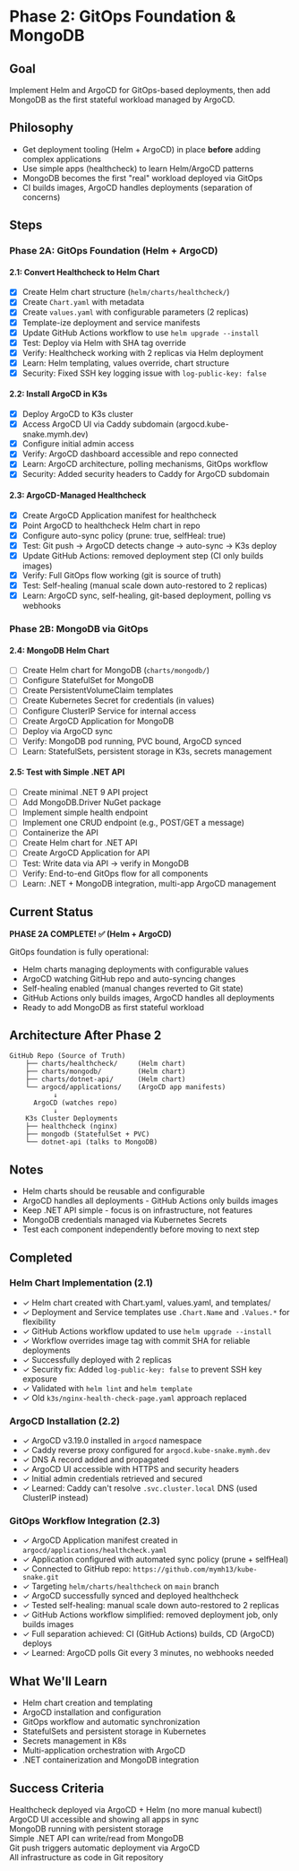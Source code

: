 # Phase 2: GitOps Foundation & MongoDB

## Goal
Implement Helm and ArgoCD for GitOps-based deployments, then add MongoDB as the first stateful workload managed by ArgoCD.

## Philosophy
- Get deployment tooling (Helm + ArgoCD) in place **before** adding complex applications
- Use simple apps (healthcheck) to learn Helm/ArgoCD patterns
- MongoDB becomes the first "real" workload deployed via GitOps
- CI builds images, ArgoCD handles deployments (separation of concerns)

## Steps

### Phase 2A: GitOps Foundation (Helm + ArgoCD)

#### 2.1: Convert Healthcheck to Helm Chart
- [x] Create Helm chart structure (`helm/charts/healthcheck/`)
- [x] Create `Chart.yaml` with metadata
- [x] Create `values.yaml` with configurable parameters (2 replicas)
- [x] Template-ize deployment and service manifests
- [x] Update GitHub Actions workflow to use `helm upgrade --install`
- [x] Test: Deploy via Helm with SHA tag override
- [x] Verify: Healthcheck working with 2 replicas via Helm deployment
- [x] Learn: Helm templating, values override, chart structure
- [x] Security: Fixed SSH key logging issue with `log-public-key: false`

#### 2.2: Install ArgoCD in K3s
- [x] Deploy ArgoCD to K3s cluster
- [x] Access ArgoCD UI via Caddy subdomain (argocd.kube-snake.mymh.dev)
- [x] Configure initial admin access
- [x] Verify: ArgoCD dashboard accessible and repo connected
- [x] Learn: ArgoCD architecture, polling mechanisms, GitOps workflow
- [x] Security: Added security headers to Caddy for ArgoCD subdomain

#### 2.3: ArgoCD-Managed Healthcheck
- [x] Create ArgoCD Application manifest for healthcheck
- [x] Point ArgoCD to healthcheck Helm chart in repo
- [x] Configure auto-sync policy (prune: true, selfHeal: true)
- [x] Test: Git push → ArgoCD detects change → auto-sync → K3s deploy
- [x] Update GitHub Actions: removed deployment step (CI only builds images)
- [x] Verify: Full GitOps flow working (git is source of truth)
- [x] Test: Self-healing (manual scale down auto-restored to 2 replicas)
- [x] Learn: ArgoCD sync, self-healing, git-based deployment, polling vs webhooks

### Phase 2B: MongoDB via GitOps

#### 2.4: MongoDB Helm Chart
- [ ] Create Helm chart for MongoDB (`charts/mongodb/`)
- [ ] Configure StatefulSet for MongoDB
- [ ] Create PersistentVolumeClaim templates
- [ ] Create Kubernetes Secret for credentials (in values)
- [ ] Configure ClusterIP Service for internal access
- [ ] Create ArgoCD Application for MongoDB
- [ ] Deploy via ArgoCD sync
- [ ] Verify: MongoDB pod running, PVC bound, ArgoCD synced
- [ ] Learn: StatefulSets, persistent storage in K3s, secrets management

#### 2.5: Test with Simple .NET API
- [ ] Create minimal .NET 9 API project
- [ ] Add MongoDB.Driver NuGet package
- [ ] Implement simple health endpoint
- [ ] Implement one CRUD endpoint (e.g., POST/GET a message)
- [ ] Containerize the API
- [ ] Create Helm chart for .NET API
- [ ] Create ArgoCD Application for API
- [ ] Test: Write data via API → verify in MongoDB
- [ ] Verify: End-to-end GitOps flow for all components
- [ ] Learn: .NET + MongoDB integration, multi-app ArgoCD management

## Current Status
**PHASE 2A COMPLETE! ✅ (Helm + ArgoCD)**

GitOps foundation is fully operational:
- Helm charts managing deployments with configurable values
- ArgoCD watching GitHub repo and auto-syncing changes
- Self-healing enabled (manual changes reverted to Git state)
- GitHub Actions only builds images, ArgoCD handles all deployments
- Ready to add MongoDB as first stateful workload

## Architecture After Phase 2

```
GitHub Repo (Source of Truth)
    ├── charts/healthcheck/     (Helm chart)
    ├── charts/mongodb/         (Helm chart)  
    ├── charts/dotnet-api/      (Helm chart)
    └── argocd/applications/    (ArgoCD app manifests)
           ↓
      ArgoCD (watches repo)
           ↓
    K3s Cluster Deployments
    ├── healthcheck (nginx)
    ├── mongodb (StatefulSet + PVC)
    └── dotnet-api (talks to MongoDB)
```

## Notes
- Helm charts should be reusable and configurable
- ArgoCD handles all deployments - GitHub Actions only builds images
- Keep .NET API simple - focus is on infrastructure, not features
- MongoDB credentials managed via Kubernetes Secrets
- Test each component independently before moving to next step

## Completed
### Helm Chart Implementation (2.1)
- ✓ Helm chart created with Chart.yaml, values.yaml, and templates/
- ✓ Deployment and Service templates use `.Chart.Name` and `.Values.*` for flexibility
- ✓ GitHub Actions workflow updated to use `helm upgrade --install`
- ✓ Workflow overrides image tag with commit SHA for reliable deployments
- ✓ Successfully deployed with 2 replicas
- ✓ Security fix: Added `log-public-key: false` to prevent SSH key exposure
- ✓ Validated with `helm lint` and `helm template`
- ✓ Old `k3s/nginx-health-check-page.yaml` approach replaced

### ArgoCD Installation (2.2)
- ✓ ArgoCD v3.19.0 installed in `argocd` namespace
- ✓ Caddy reverse proxy configured for `argocd.kube-snake.mymh.dev`
- ✓ DNS A record added and propagated
- ✓ ArgoCD UI accessible with HTTPS and security headers
- ✓ Initial admin credentials retrieved and secured
- ✓ Learned: Caddy can't resolve `.svc.cluster.local` DNS (used ClusterIP instead)

### GitOps Workflow Integration (2.3)
- ✓ ArgoCD Application manifest created in `argocd/applications/healthcheck.yaml`
- ✓ Application configured with automated sync policy (prune + selfHeal)
- ✓ Connected to GitHub repo: `https://github.com/mymh13/kube-snake.git`
- ✓ Targeting `helm/charts/healthcheck` on `main` branch
- ✓ ArgoCD successfully synced and deployed healthcheck
- ✓ Tested self-healing: manual scale down auto-restored to 2 replicas
- ✓ GitHub Actions workflow simplified: removed deployment job, only builds images
- ✓ Full separation achieved: CI (GitHub Actions) builds, CD (ArgoCD) deploys
- ✓ Learned: ArgoCD polls Git every 3 minutes, no webhooks needed

## What We'll Learn
- Helm chart creation and templating
- ArgoCD installation and configuration
- GitOps workflow and automatic synchronization
- StatefulSets and persistent storage in Kubernetes
- Secrets management in K8s
- Multi-application orchestration with ArgoCD
- .NET containerization and MongoDB integration

## Success Criteria
Healthcheck deployed via ArgoCD + Helm (no more manual kubectl)  
ArgoCD UI accessible and showing all apps in sync  
MongoDB running with persistent storage  
Simple .NET API can write/read from MongoDB  
Git push triggers automatic deployment via ArgoCD  
All infrastructure as code in Git repository
